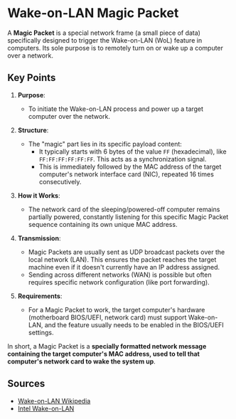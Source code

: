 # Wake-on-LAN Magic Packet

A **Magic Packet** is a special network frame (a small piece of data) specifically designed to trigger the Wake-on-LAN (WoL) feature in computers. Its sole purpose is to remotely turn on or wake up a computer over a network.

## Key Points

1. **Purpose**:
   - To initiate the Wake-on-LAN process and power up a target computer over the network.

2. **Structure**:
   - The "magic" part lies in its specific payload content:
     - It typically starts with 6 bytes of the value `FF` (hexadecimal), like `FF:FF:FF:FF:FF:FF`. This acts as a synchronization signal.
     - This is immediately followed by the MAC address of the target computer's network interface card (NIC), repeated 16 times consecutively.

3. **How it Works**:
   - The network card of the sleeping/powered-off computer remains partially powered, constantly listening for this specific Magic Packet sequence containing its own unique MAC address.

4. **Transmission**:
   - Magic Packets are usually sent as UDP broadcast packets over the local network (LAN). This ensures the packet reaches the target machine even if it doesn't currently have an IP address assigned.
   - Sending across different networks (WAN) is possible but often requires specific network configuration (like port forwarding).

5. **Requirements**:
   - For a Magic Packet to work, the target computer's hardware (motherboard BIOS/UEFI, network card) must support Wake-on-LAN, and the feature usually needs to be enabled in the BIOS/UEFI settings.

In short, a Magic Packet is a **specially formatted network message containing the target computer's MAC address, used to tell that computer's network card to wake the system up**.

## Sources
- [Wake-on-LAN Wikipedia](https://en.wikipedia.org/wiki/Wake-on-LAN)
- [Intel Wake-on-LAN](https://www.intel.com/content/www/us/en/support/articles/000007453/network-and-io/ethernet-products.html)
